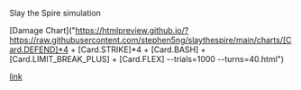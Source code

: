 Slay the Spire simulation

[Damage Chart]("https://htmlpreview.github.io/?https://raw.githubusercontent.com/stephen5ng/slaythespire/main/charts/[Card.DEFEND]*4 + [Card.STRIKE]*4 + [Card.BASH] + [Card.LIMIT_BREAK_PLUS] + [Card.FLEX] --trials=1000 --turns=40.html") 


<a href="https://htmlpreview.github.io/?https://raw.githubusercontent.com/stephen5ng/slaythespire/main/charts/[Card.DEFEND]*4 + [Card.STRIKE]*4 + [Card.BASH] + [Card.LIMIT_BREAK_PLUS] + [Card.FLEX] --trials=1000 --turns=40.html">link</a>